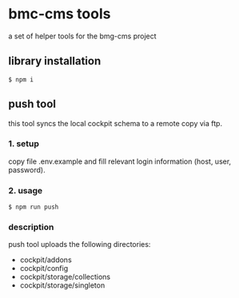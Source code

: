 # bmc-cms tools

a set of helper tools for the bmg-cms project

## library installation

```
$ npm i
```

## push tool

this tool syncs the local cockpit schema to a remote copy via ftp.

### 1. setup

copy file .env.example and fill relevant login information (host, user, password). 

### 2. usage

```
$ npm run push
```

### description
push tool uploads the following directories:  
- cockpit/addons
- cockpit/config
- cockpit/storage/collections
- cockpit/storage/singleton